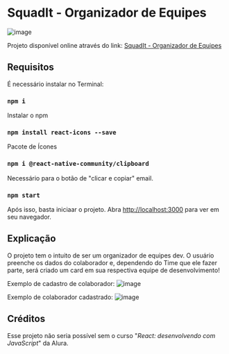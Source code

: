 # **SquadIt - Organizador de Equipes**

![image](https://github.com/user-attachments/assets/24da77d8-e262-4489-97d7-74de01b96d3e)

Projeto disponível online através do link:
[SquadIt - Organizador de Equipes](https://squadit.vercel.app/)

## Requisitos

É necessário instalar no Terminal:

### `npm i`

Instalar o npm

### `npm install react-icons --save`

Pacote de Ícones

### `npm i @react-native-community/clipboard`

Necessário para o botão de "clicar e copiar" email.

### `npm start`

Após isso, basta iniciaar o projeto.
Abra [http://localhost:3000](http://localhost:3000) para ver em seu navegador.

## Explicação

O projeto tem o intuito de ser um organizador de equipes dev. O usuário preenche os dados do colaborador e, dependendo do Time que ele fazer parte, será criado um card em sua respectiva equipe de desenvolvimento!

Exemplo de cadastro de colaborador:
![image](https://github.com/user-attachments/assets/95356b86-9a1e-44b9-a94b-805b8cb93ab2)

Exemplo de colaborador cadastrado:
![image](https://github.com/user-attachments/assets/fa8106aa-5f6e-4a3d-8b65-d6762ae3c0d2)

## Créditos

Esse projeto não seria possível sem o curso "_React: desenvolvendo com JavaScript_" da Alura.

